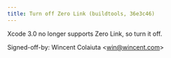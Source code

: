 ```yaml
---
title: Turn off Zero Link (buildtools, 36e3c46)
---
```


Xcode 3.0 no longer supports Zero Link, so turn it off.

Signed-off-by: Wincent Colaiuta &lt;win@wincent.com&gt;
